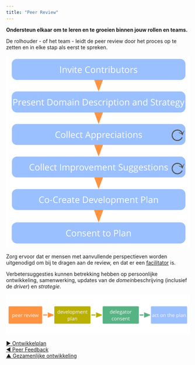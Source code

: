 ```yaml
---
title: "Peer Review"
---
```



**Ondersteun elkaar om te leren en te groeien binnen jouw rollen en teams.**

De rolhouder - of het team - leidt de peer review door het proces op te zetten en in elke stap als eerst te spreken.

![Peer review proces](img/process/peer-review.png)

Zorg ervoor dat er mensen met aanvullende perspectieven worden uitgenodigd om bij te dragen aan de review, en dat er een [facilitator](facilitate-meetings.html) is.

Verbetersuggesties kunnen betrekking hebben op persoonlijke ontwikkeling, samenwerking, updates van de <dfn data-info="Domein: Een afgebakend gebied van invloed, activiteit en besluitvorming binnen een organisatie.">domein</dfn>beschrijving (inclusief de <dfn data-info="Driver van de Organisatie: Een driver is het motief van een persoon of groep om te reageren op een specifieke situatie. Een driver is een **driver van de organisatie** als een reactie op deze driver de organisatie zou helpen om waarde te genereren, verspilling te elimineren of schade te voorkomen.">driver</dfn>) en <dfn data-info="Strategie: Een hoog over aanpak voor hoe mensen waarde gaan creëren om succesvol invulling te geven aan (de driver en doelstelling van) een domein.">strategie</dfn>.

![De voortdurende verbetering van het vermogen van mensen om effectief te zijn in hun rollen en samen te werken in een team](img/evolution/development-process.png)

[&#9654; Ontwikkelplan](development-plan.html)<br/>[&#9664; Peer Feedback](peer-feedback.html)<br/>[&#9650; Gezamenlijke ontwikkeling](peer-development.html)

